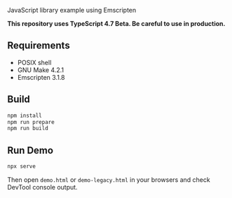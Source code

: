 JavaScript library example using Emscripten

**This repository uses TypeScript 4.7 Beta. Be careful to use in production.**

## Requirements

- POSIX shell
- GNU Make 4.2.1
- Emscripten 3.1.8

## Build

```sh
npm install
npm run prepare
npm run build
```

## Run Demo

```sh
npx serve
```

Then open `demo.html` or `demo-legacy.html` in your browsers and check DevTool
console output.
